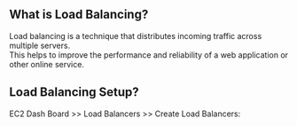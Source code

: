 What is Load Balancing?  
---- 


Load balancing is a technique that distributes incoming traffic across multiple servers.  
This helps to improve the performance and reliability of a web application or other online service.  

Load Balancing Setup?  
-------------------

EC2 Dash Board >> Load Balancers >> Create Load Balancers:  
  
